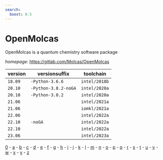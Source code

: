 ```yaml
---
search:
  boost: 0.5
---
```

# OpenMolcas

OpenMolcas is a quantum chemistry software package

*homepage*: <https://gitlab.com/Molcas/OpenMolcas>

version | versionsuffix | toolchain
--------|---------------|----------
``18.09`` | ``-Python-3.6.6`` | ``intel/2018b``
``20.10`` | ``-Python-3.8.2-noGA`` | ``intel/2020a``
``20.10`` | ``-Python-3.8.2`` | ``intel/2020a``
``21.06`` |  | ``intel/2021a``
``21.06`` |  | ``iomkl/2021a``
``22.06`` |  | ``intel/2022a``
``22.10`` | ``-noGA`` | ``intel/2022a``
``22.10`` |  | ``intel/2022a``
``23.06`` |  | ``intel/2023a``

[0](../0/index.md) - [a](../a/index.md) - [b](../b/index.md) - [c](../c/index.md) - [d](../d/index.md) - [e](../e/index.md) - [f](../f/index.md) - [g](../g/index.md) - [h](../h/index.md) - [i](../i/index.md) - [j](../j/index.md) - [k](../k/index.md) - [l](../l/index.md) - [m](../m/index.md) - [n](../n/index.md) - [o](../o/index.md) - [p](../p/index.md) - [q](../q/index.md) - [r](../r/index.md) - [s](../s/index.md) - [t](../t/index.md) - [u](../u/index.md) - [v](../v/index.md) - [w](../w/index.md) - [x](../x/index.md) - [y](../y/index.md) - [z](../z/index.md)


